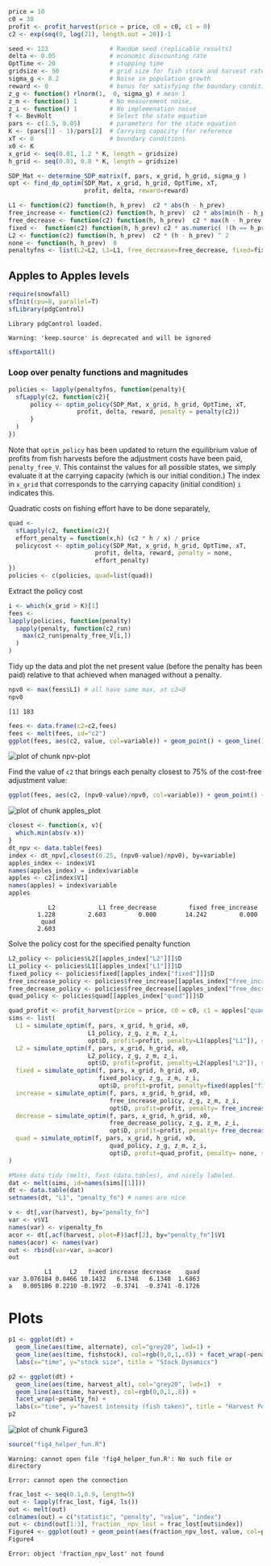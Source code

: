 







```r
price = 10
c0 = 30
profit <- profit_harvest(price = price, c0 = c0, c1 = 0)
c2 <- exp(seq(0, log(21), length.out = 20))-1
```














```r
seed <- 123                 # Random seed (replicable results)
delta <- 0.05               # economic discounting rate
OptTime <- 20               # stopping time
gridsize <- 50              # grid size for fish stock and harvest rate (discretized population)
sigma_g <- 0.2              # Noise in population growth
reward <- 0                 # bonus for satisfying the boundary condition
z_g <- function() rlnorm(1,  0, sigma_g) # mean 1
z_m <- function() 1         # No measurement noise, 
z_i <- function() 1         # No implemenation noise
f <- BevHolt                # Select the state equation
pars <- c(1.5, 0.05)        # parameters for the state equation
K <- (pars[1] - 1)/pars[2]  # Carrying capacity (for reference 
xT <- 0                     # boundary conditions
x0 <- K
x_grid <- seq(0.01, 1.2 * K, length = gridsize)  
h_grid <- seq(0.01, 0.8 * K, length = gridsize)  
```




```r
SDP_Mat <- determine_SDP_matrix(f, pars, x_grid, h_grid, sigma_g )
opt <- find_dp_optim(SDP_Mat, x_grid, h_grid, OptTime, xT, 
                     profit, delta, reward=reward)
```





```r
L1 <- function(c2) function(h, h_prev)  c2 * abs(h - h_prev) 
free_increase <- function(c2) function(h, h_prev)  c2 * abs(min(h - h_prev, 0)) # increasing harvest is free
free_decrease <- function(c2) function(h, h_prev)  c2 * max(h - h_prev, 0) # decreasing harvest is free
fixed <-  function(c2) function(h, h_prev) c2 * as.numeric( !(h == h_prev) )
L2 <- function(c2) function(h, h_prev)  c2 * (h - h_prev) ^ 2
none <- function(h, h_prev)  0
penaltyfns <- list(L2=L2, L1=L1, free_decrease=free_decrease, fixed=fixed, free_increase=free_increase)
```


## Apples to Apples levels


```r
require(snowfall)
sfInit(cpu=8, parallel=T)
sfLibrary(pdgControl)
```

```
Library pdgControl loaded.
```

```
Warning: 'keep.source' is deprecated and will be ignored
```

```r
sfExportAll()
```



### Loop over penalty functions and magnitudes


```r
policies <- lapply(penaltyfns, function(penalty){
  sfLapply(c2, function(c2){
      policy <- optim_policy(SDP_Mat, x_grid, h_grid, OptTime, xT, 
                   profit, delta, reward, penalty = penalty(c2))
      }
  )
})
```


Note that `optim_policy` has been updated to return the equilibrium value of profits from fish harvests before the adjustment costs have been paid, `penalty_free_V`.  This containst the values for all possible states, we simply evaluate it at the carrying capacity (which is our initial condition.)  The index in `x_grid` that corresponds to the carrying capacity (initial condition) `i` indicates this.  



Quadratic costs on fishing effort have to be done separately,


```r
quad <- 
  sfLapply(c2, function(c2){
  effort_penalty = function(x,h) (c2 * h / x) / price
  policycost <- optim_policy(SDP_Mat, x_grid, h_grid, OptTime, xT, 
                        profit, delta, reward, penalty = none, 
                        effort_penalty)
})
policies <- c(policies, quad=list(quad))
```



Extract the policy cost


```r
i <- which(x_grid > K)[1]
fees <- 
lapply(policies, function(penalty) 
  sapply(penalty, function(c2_run)
    max(c2_run$penalty_free_V[i,]) 
  )
)
```



Tidy up the data and plot the net present value (before the penalty has been paid) relative to that achieved when managed without a penalty.  


```r
npv0 <- max(fees$L1) # all have same max, at c2=0 
npv0
```

```
[1] 183
```

```r
fees <- data.frame(c2=c2,fees)
fees <- melt(fees, id="c2")
ggplot(fees, aes(c2, value, col=variable)) + geom_point() + geom_line()
```

![plot of chunk npv-plot](figure/npv-plot.png) 


Find the value of `c2` that brings each penalty closest to 75% of the cost-free adjustment value:


```r
ggplot(fees, aes(c2, (npv0-value)/npv0, col=variable)) + geom_point() + geom_line()
```

![plot of chunk apples_plot](figure/apples_plot.png) 









```r
closest <- function(x, v){
  which.min(abs(v-x))
}
dt_npv <- data.table(fees)
index <- dt_npv[,closest(0.25, (npv0-value)/npv0), by=variable]
apples_index <- index$V1
names(apples_index) = index$variable
apples <- c2[index$V1]
names(apples) = index$variable
apples
```

```
           L2            L1 free_decrease         fixed free_increase 
        1.228         2.603         0.000        14.242         0.000 
         quad 
        2.603 
```


Solve the policy cost for the specified penalty function


```r
L2_policy <- policies$L2[[apples_index["L2"]]]$D
L1_policy <- policies$L1[[apples_index["L1"]]]$D
fixed_policy <- policies$fixed[[apples_index["fixed"]]]$D
free_increase_policy <- policies$free_increase[[apples_index["free_increase"]]]$D
free_decrease_policy <- policies$free_decrease[[apples_index["free_decrease"]]]$D
quad_policy <- policies$quad[[apples_index["quad"]]]$D
```



```r
quad_profit <- profit_harvest(price = price, c0 = c0, c1 = apples["quad"]) 
sims <- list(
  L1 = simulate_optim(f, pars, x_grid, h_grid, x0, 
                      L1_policy, z_g, z_m, z_i, 
                      opt$D, profit=profit, penalty=L1(apples["L1"]), seed=seed), 
  L2 = simulate_optim(f, pars, x_grid, h_grid, x0, 
                      L2_policy, z_g, z_m, z_i, 
                      opt$D, profit=profit, penalty=L2(apples["L2"]), seed=seed),
  fixed = simulate_optim(f, pars, x_grid, h_grid, x0, 
                         fixed_policy, z_g, z_m, z_i, 
                         opt$D, profit=profit, penalty=fixed(apples["fixed"]), seed=seed),
  increase = simulate_optim(f, pars, x_grid, h_grid, x0, 
                            free_increase_policy, z_g, z_m, z_i, 
                            opt$D, profit=profit, penalty= free_increase(apples["increase"]), seed=seed),
  decrease = simulate_optim(f, pars, x_grid, h_grid, x0, 
                            free_decrease_policy, z_g, z_m, z_i, 
                            opt$D, profit=profit, penalty= free_decrease(apples["decrease"]), seed=seed),
  quad = simulate_optim(f, pars, x_grid, h_grid, x0, 
                            quad_policy, z_g, z_m, z_i, 
                            opt$D, profit=quad_profit, penalty= none, seed=seed)
)
```




```r
#Make data tidy (melt), fast (data.tables), and nicely labeled.
dat <- melt(sims, id=names(sims[[1]]))  
dt <- data.table(dat)
setnames(dt, "L1", "penalty_fn") # names are nice
```





```r
v <- dt[,var(harvest), by="penalty_fn"]
var <- v$V1
names(var) <- v$penalty_fn
acor <- dt[,acf(harvest, plot=F)$acf[2], by="penalty_fn"]$V1
names(acor) <- names(var)
out <- rbind(var=var, a=acor)
out
```

```
          L1     L2   fixed increase decrease    quad
var 3.076184 0.8466 10.1432   6.1348   6.1348  1.6863
a   0.005186 0.2210 -0.1972  -0.3741  -0.3741 -0.1726
```






# Plots 



```r
p1 <- ggplot(dt) +
  geom_line(aes(time, alternate), col="grey20", lwd=1) +
  geom_line(aes(time, fishstock), col=rgb(0,0,1,.8)) + facet_wrap(~penalty_fn) + 
  labs(x="time", y="stock size", title = "Stock Dynamics")
```



```r
p2 <- ggplot(dt) +
  geom_line(aes(time, harvest_alt), col="grey20", lwd=1)  +
  geom_line(aes(time, harvest), col=rgb(0,0,1,.8)) + 
  facet_wrap(~penalty_fn) + 
  labs(x="time", y="havest intensity (fish taken)", title = "Harvest Policy Dynamics")
p2
```

![plot of chunk Figure3](figure/Figure3.png) 






```r
source("fig4_helper_fun.R")
```

```
Warning: cannot open file 'fig4_helper_fun.R': No such file or directory
```

```
Error: cannot open the connection
```

```r
frac_lost <- seq(0.1,0.9, length=5)
out <- lapply(frac_lost, fig4, ls())
out <- melt(out)
colnames(out) = c("statistic", "penalty", "value", "index")
out <- cbind(out[1:3], fraction__npv_lost = frac_lost[out$index])
Figure4 <- ggplot(out) + geom_point(aes(fraction_npv_lost, value, col=penalty)) + geom_line(aes(fraction, value, col=penalty)) + facet_wrap(~statistic, scales="free_y")
Figure4
```

```
Error: object 'fraction_npv_lost' not found
```

